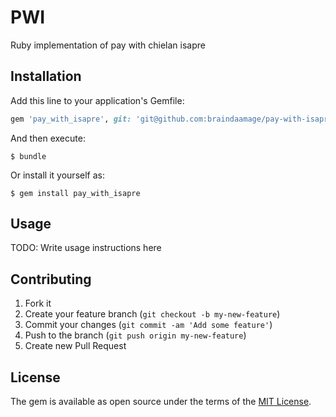 # PWI

Ruby implementation of pay with chielan isapre

## Installation

Add this line to your application's Gemfile:

```ruby
gem 'pay_with_isapre', git: 'git@github.com:braindaamage/pay-with-isapre.git'
```

And then execute:

    $ bundle

Or install it yourself as:

    $ gem install pay_with_isapre

## Usage

TODO: Write usage instructions here

## Contributing

1. Fork it
2. Create your feature branch (`git checkout -b my-new-feature`)
3. Commit your changes (`git commit -am 'Add some feature'`)
4. Push to the branch (`git push origin my-new-feature`)
5. Create new Pull Request


## License

The gem is available as open source under the terms of the [MIT License](http://opensource.org/licenses/MIT).

